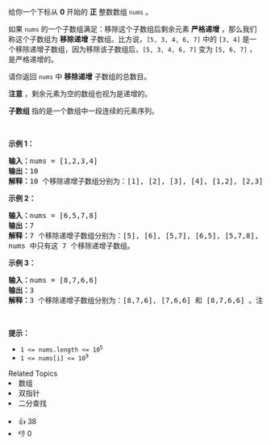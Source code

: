 <p>给你一个下标从 <strong>0</strong>&nbsp;开始的 <b>正</b>&nbsp;整数数组&nbsp;<code>nums</code>&nbsp;。</p>

<p>如果 <code>nums</code>&nbsp;的一个子数组满足：移除这个子数组后剩余元素 <strong>严格递增</strong>&nbsp;，那么我们称这个子数组为 <strong>移除递增</strong>&nbsp;子数组。比方说，<code>[5, 3, 4, 6, 7]</code>&nbsp;中的 <code>[3, 4]</code>&nbsp;是一个移除递增子数组，因为移除该子数组后，<code>[5, 3, 4, 6, 7]</code>&nbsp;变为&nbsp;<code>[5, 6, 7]</code>&nbsp;，是严格递增的。</p>

<p>请你返回 <code>nums</code>&nbsp;中 <b>移除递增</b>&nbsp;子数组的总数目。</p>

<p><b>注意</b>&nbsp;，剩余元素为空的数组也视为是递增的。</p>

<p><strong>子数组</strong> 指的是一个数组中一段连续的元素序列。</p>

<p>&nbsp;</p>

<p><strong class="example">示例 1：</strong></p>

<pre>
<b>输入：</b>nums = [1,2,3,4]
<b>输出：</b>10
<b>解释：</b>10 个移除递增子数组分别为：[1], [2], [3], [4], [1,2], [2,3], [3,4], [1,2,3], [2,3,4] 和 [1,2,3,4]。移除任意一个子数组后，剩余元素都是递增的。注意，空数组不是移除递增子数组。
</pre>

<p><strong class="example">示例 2：</strong></p>

<pre>
<b>输入：</b>nums = [6,5,7,8]
<b>输出：</b>7
<b>解释：</b>7<strong>&nbsp;</strong>个移除递增子数组分别为：[5], [6], [5,7], [6,5], [5,7,8], [6,5,7] 和 [6,5,7,8] 。
nums 中只有这 7 个移除递增子数组。
</pre>

<p><strong class="example">示例 3：</strong></p>

<pre>
<b>输入：</b>nums = [8,7,6,6]
<b>输出：</b>3
<b>解释：</b>3 个移除递增子数组分别为：[8,7,6], [7,6,6] 和 [8,7,6,6] 。注意 [8,7] 不是移除递增子数组因为移除 [8,7] 后 nums 变为 [6,6] ，它不是严格递增的。
</pre>

<p>&nbsp;</p>

<p><strong>提示：</strong></p>

<ul> 
 <li><code>1 &lt;= nums.length &lt;= 10<sup>5</sup></code></li> 
 <li><code>1 &lt;= nums[i] &lt;= 10<sup>9</sup></code></li> 
</ul>

<div><div>Related Topics</div><div><li>数组</li><li>双指针</li><li>二分查找</li></div></div><br><div><li>👍 38</li><li>👎 0</li></div>
